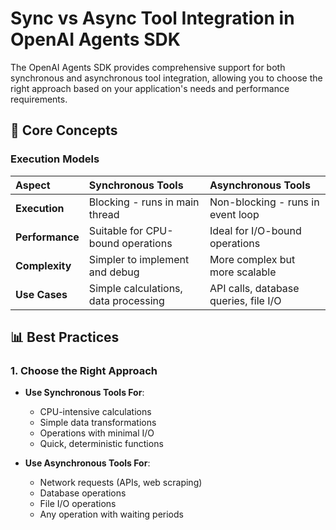 # Sync vs Async Tool Integration in OpenAI Agents SDK

The OpenAI Agents SDK provides comprehensive support for both synchronous and asynchronous tool integration, allowing you to choose the right approach based on your application's needs and performance requirements.

## 🔄 Core Concepts

### Execution Models
| Aspect | Synchronous Tools | Asynchronous Tools |
| :--- | :--- | :--- |
| **Execution** | Blocking - runs in main thread | Non-blocking - runs in event loop |
| **Performance** | Suitable for CPU-bound operations | Ideal for I/O-bound operations |
| **Complexity** | Simpler to implement and debug | More complex but more scalable |
| **Use Cases** | Simple calculations, data processing | API calls, database queries, file I/O |


## 📊 Best Practices

### 1. Choose the Right Approach
- **Use Synchronous Tools For**:
  - CPU-intensive calculations
  - Simple data transformations
  - Operations with minimal I/O
  - Quick, deterministic functions

- **Use Asynchronous Tools For**:
  - Network requests (APIs, web scraping)
  - Database operations
  - File I/O operations
  - Any operation with waiting periods


